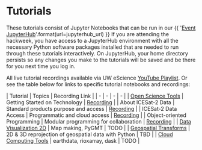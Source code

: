 # Tutorials

These tutorials consist of Jupyter Notebooks that can be run in our
{{ '[Event JupyterHub]({url})'.format(url=jupyterhub_url) }}
If you are attending the hackweek, you have access to a JupyterHub environment
with all the necessary Python software packages installed that are needed to run
through these tutorials interactively. On JupyterHub, your home directory persists
so any changes you make to the tutorials will be saved and be there for you next
time you log in.

All live tutorial recordings available via UW eScience [YouTube Playlist](https://www.youtube.com/c/UWeScienceInstitute/playlists). Or see the table below for links to specific tutorial notebooks and recordings:


| Tutorial | Topics | Recording Link |
| -  | - | - |  - |
| [Open Science Tools](./jupyter.md) | Getting Started on Technology | [Recording](https://www.youtube.com/watch?v=mFaM41fRRcY) |
| About ICESat-2 Data | Standard products purpose and access |  [Recording](https://youtu.be/pL9psogF_LQ) |
| ICESat-2 Data Access | Programmatic and cloud access | [Recording](https://youtu.be/UpXGZLlO76w) |
| Object-oriented Programming | Modular programming for collaboration | [Recording](https://youtu.be/dhLkCX0OWYs) |
| [Data Visualization 2D](./DataVisualization/dataviz2d.py) | Map making, PyGMT | TODO |
| [Geospatial Transforms](./geospatial/geospatial-intro.ipynb) | 2D & 3D reprojection of geospatial data with Python |  TBD |
| [Cloud Computing Tools](./cloud-computing/cloud-computing-tutorial.ipynb) | earthdata, rioxarray, dask |  TODO |
